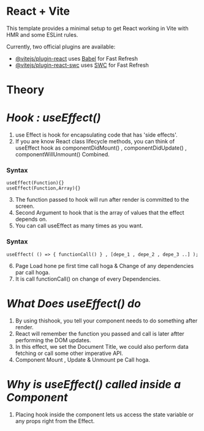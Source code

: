 # React + Vite

This template provides a minimal setup to get React working in Vite with HMR and some ESLint rules.

Currently, two official plugins are available:

- [@vitejs/plugin-react](https://github.com/vitejs/vite-plugin-react/blob/main/packages/plugin-react/README.md) uses [Babel](https://babeljs.io/) for Fast Refresh
- [@vitejs/plugin-react-swc](https://github.com/vitejs/vite-plugin-react-swc) uses [SWC](https://swc.rs/) for Fast Refresh


# Theory

# _Hook : useEffect()_

1. use Effect is hook for encapsulating code that has 'side effects'.
2. If you are know React class lifecycle methods, you can think of useEffect hook as componentDidMount() , componentDidUpdate() , componentWillUnmount() Combined.

<h3>Syntax</h3>

    useEffect(Function){}
    useEffect(Function,Array){}

3. The function passed to hook will run after render is committed to the screen.
4. Second Argument to hook that is the array of values that the effect depends on.
5. You can call useEffect as many times as you want.

<h3>Syntax</h3>

    useEffect( () => { functionCall() } , [depe_1 , depe_2 , depe_3 ..] );

6. Page Load hone pe first time call hoga & Change of any dependencies par call hoga.
7. It is call functionCall() on change of every Dependencies.

# _What Does useEffect() do_

1. By using thishook, you tell your component needs to do something after render.
2. React will remember the function you passed and call is later aftter performing the DOM updates.
3. In this effect, we set the Document Title, we could also perform data fetching or call some other imperative API.
4. Component Mount , Update & Unmount pe Call hoga.

# _Why is useEffect() called inside a Component_

1. Placing hook inside the component lets us access the state variable or any props right from the Effect.
